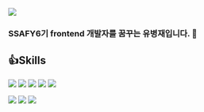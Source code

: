 <a  href="https://mail.google.com/mail/?view=cm&amp;fs=1&amp;to=ybj121725@gmail.com" target="_blank"><img src="https://img.shields.io/badge/Gmail-EA4335?style=flat-square&logo=Gmail&logoColor=white"></img></a>

### SSAFY6기 frontend 개발자를 꿈꾸는 유병재입니다. 👋

## 👍Skills
<img src="https://img.shields.io/badge/JavaScript-F7DF1E?style=flat-square&logo=JavaScript&logoColor=white"></img>
<img src="https://img.shields.io/badge/React-61DAFB?style=flat-square&logo=React&logoColor=white"></img>
<img src="https://img.shields.io/badge/Next.js-000000?style=flat-square&logo=Next.js&logoColor=white"></img>
<img src="https://img.shields.io/badge/Vue.js-4FC08D?style=flat-square&logo=Vue.js&logoColor=white"></img>
<img src="https://img.shields.io/badge/HTML5-E34F26?style=flat-square&logo=HTML5&logoColor=white"></img>

<img src="https://img.shields.io/badge/Python-3776AB?style=flat-square&logo=Python&logoColor=white"></img>
<img src="https://img.shields.io/badge/Django-092E20?style=flat-square&logo=Django&logoColor=white"></img>
<img src="https://img.shields.io/badge/Java-007396?style=flat-square&logo=Java&logoColor=white"></img>



<!--
**byeongjaeyu/byeongjaeyu** is a ✨ _special_ ✨ repository because its `README.md` (this file) appears on your GitHub profile.

Here are some ideas to get you started:

- 🔭 I’m currently working on ...
- 🌱 I’m currently learning ...
- 👯 I’m looking to collaborate on ...
- 🤔 I’m looking for help with ...
- 💬 Ask me about ...
- 📫 How to reach me: ...
- 😄 Pronouns: ...
- ⚡ Fun fact: ...
-->
